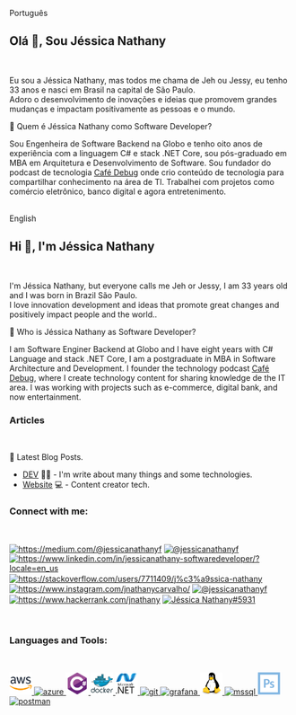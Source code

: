 Português

<h2 align="left">Olá 👋, Sou Jéssica Nathany</h2><br />

Eu sou a Jéssica Nathany, mas todos me chama de Jeh ou Jessy, eu tenho 33 anos e nasci em Brasil na capital de São Paulo. <br />
Adoro o desenvolvimento de inovações e ideias que promovem grandes mudanças e impactam positivamente as pessoas e o mundo. <br />

💼 Quem é Jéssica Nathany como Software Developer?

Sou Engenheira de Software Backend na Globo e tenho oito anos de experiência com a linguagem C# e stack .NET Core, sou pós-graduado em MBA em Arquitetura e Desenvolvimento de Software.
Sou fundador do podcast de tecnologia [Café Debug](https://cafedebug.com.br) onde crio conteúdo de tecnologia para compartilhar conhecimento na área de TI. Trabalhei com projetos como comércio eletrônico, banco digital e agora entretenimento.<br /><br />



English

<h2 align="left">Hi 👋, I'm Jéssica Nathany</h2><br />

I'm Jéssica Nathany, but everyone calls me Jeh or Jessy, I am 33 years old and I was born in Brazil São Paulo.  <br />
I love innovation development and ideas that promote great changes and positively impact people and the world.. <br />

💼 Who is Jéssica Nathany as Software Developer?

I am Software Enginer Backend at Globo and I have eight years with C# Language and stack .NET Core, I am a postgraduate in MBA in Software Architecture and Development.
I founder the technology podcast [Café Debug](https://cafedebug.com.br), where I create technology content for sharing knowledge de the IT area. I was working with projects such as e-commerce, digital bank, and now entertainment.


<h3 align="left">Articles</h3><br />

📕  Latest Blog Posts.
- [DEV](https://dev.to/jessicanathany/) ✍🏼 - I'm write about many things and some technologies.
- [Website](https://cafedebug.com.br/) 💻 - Content creator tech. <br />


<h3 align="left">Connect with me:</h3><br />
<p align="left">
<a href="https://dev.to/https://medium.com/@jessicanathanyf" target="blank"><img align="center" src="https://cdn.jsdelivr.net/npm/simple-icons@3.0.1/icons/dev-dot-to.svg" alt="https://medium.com/@jessicanathanyf" height="30" width="40" /></a>
<a href="https://twitter.com/@jessicanathanyf" target="blank"><img align="center" src="https://raw.githubusercontent.com/rahuldkjain/github-profile-readme-generator/master/src/images/icons/Social/twitter.svg" alt="@jessicanathanyf" height="30" width="40" /></a>
<a href="https://linkedin.com/in/https://www.linkedin.com/in/jessicanathany-softwaredeveloper/?locale=en_us" target="blank"><img align="center" src="https://raw.githubusercontent.com/rahuldkjain/github-profile-readme-generator/master/src/images/icons/Social/linked-in-alt.svg" alt="https://www.linkedin.com/in/jessicanathany-softwaredeveloper/?locale=en_us" height="30" width="40" /></a>
<a href="https://stackoverflow.com/users/https://stackoverflow.com/users/7711409/j%c3%a9ssica-nathany" target="blank"><img align="center" src="https://raw.githubusercontent.com/rahuldkjain/github-profile-readme-generator/master/src/images/icons/Social/stack-overflow.svg" alt="https://stackoverflow.com/users/7711409/j%c3%a9ssica-nathany" height="30" width="40" /></a>
<a href="https://instagram.com/https://www.instagram.com/jnathanycarvalho/" target="blank"><img align="center" src="https://raw.githubusercontent.com/rahuldkjain/github-profile-readme-generator/master/src/images/icons/Social/instagram.svg" alt="https://www.instagram.com/jnathanycarvalho/" height="30" width="40" /></a>
<a href="https://medium.com/@jessicanathanyf" target="blank"><img align="center" src="https://raw.githubusercontent.com/rahuldkjain/github-profile-readme-generator/master/src/images/icons/Social/medium.svg" alt="@jessicanathanyf" height="30" width="40" /></a>
<a href="https://www.hackerrank.com/jnathany" target="blank"><img align="center" src="https://raw.githubusercontent.com/rahuldkjain/github-profile-readme-generator/master/src/images/icons/Social/hackerrank.svg" alt="https://www.hackerrank.com/jnathany" height="30" width="40" /></a>
<a href="https://discord.gg/Jéssica Nathany#5931" target="blank"><img align="center" src="https://raw.githubusercontent.com/rahuldkjain/github-profile-readme-generator/master/src/images/icons/Social/discord.svg" alt="Jéssica Nathany#5931" height="30" width="40" /></a>
</p><br />

<h3 align="left">Languages and Tools:</h3><br />
<p align="left"> <a href="https://aws.amazon.com" target="_blank"> <img src="https://raw.githubusercontent.com/devicons/devicon/master/icons/amazonwebservices/amazonwebservices-original-wordmark.svg" alt="aws" width="40" height="40"/> </a> <a href="https://azure.microsoft.com/en-in/" target="_blank"> <img src="https://www.vectorlogo.zone/logos/microsoft_azure/microsoft_azure-icon.svg" alt="azure" width="40" height="40"/> </a> <a href="https://www.w3schools.com/cs/" target="_blank"> <img src="https://raw.githubusercontent.com/devicons/devicon/master/icons/csharp/csharp-original.svg" alt="csharp" width="40" height="40"/> </a> <a href="https://www.docker.com/" target="_blank"> <img src="https://raw.githubusercontent.com/devicons/devicon/master/icons/docker/docker-original-wordmark.svg" alt="docker" width="40" height="40"/> </a> <a href="https://dotnet.microsoft.com/" target="_blank"> <img src="https://raw.githubusercontent.com/devicons/devicon/master/icons/dot-net/dot-net-original-wordmark.svg" alt="dotnet" width="40" height="40"/> </a> <a href="https://git-scm.com/" target="_blank"> <img src="https://www.vectorlogo.zone/logos/git-scm/git-scm-icon.svg" alt="git" width="40" height="40"/> </a> <a href="https://grafana.com" target="_blank"> <img src="https://www.vectorlogo.zone/logos/grafana/grafana-icon.svg" alt="grafana" width="40" height="40"/> </a> <a href="https://www.elastic.co/kibana" target="_blank"> </a> <a href="https://www.linux.org/" target="_blank"> <img src="https://raw.githubusercontent.com/devicons/devicon/master/icons/linux/linux-original.svg" alt="linux" width="40" height="40"/> </a> <a href="https://www.microsoft.com/en-us/sql-server" target="_blank"> <img src="https://www.svgrepo.com/show/303229/microsoft-sql-server-logo.svg" alt="mssql" width="40" height="40"/> </a> <a href="https://www.photoshop.com/en" target="_blank"> <img src="https://raw.githubusercontent.com/devicons/devicon/master/icons/photoshop/photoshop-line.svg" alt="photoshop" width="40" height="40"/> </a> <a href="https://postman.com" target="_blank"> <img src="https://www.vectorlogo.zone/logos/getpostman/getpostman-icon.svg" alt="postman" width="40" height="40"/> </a> 


